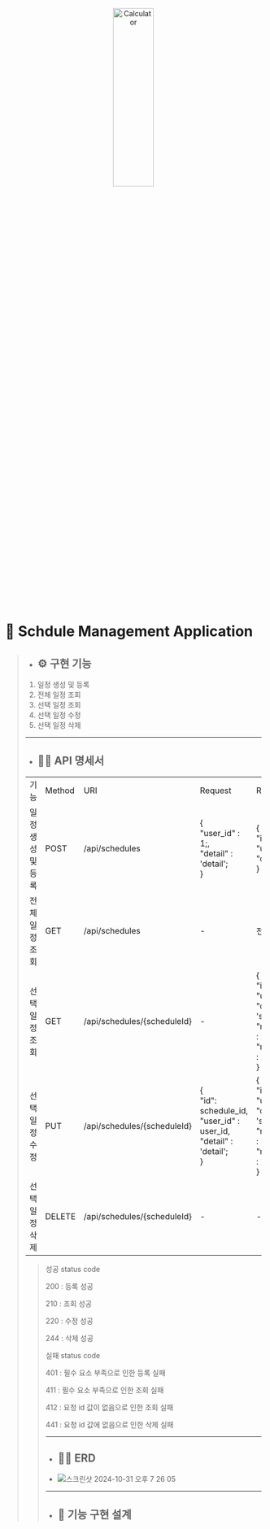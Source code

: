 <p align="center">
<img src="https://cdn.imweb.me/thumbnail/20231120/9b1551ea109cf.png" width="40%" height="30%" title="px(픽셀) 크기 설정" alt="Calculator"></img>
</p>

# 📌 Schdule Management Application

>- ## ⚙ 구현 기능
>1. 일정 생성 및 등록
>2. 전체 일정 조회
>3. 선택 일정 조회
>4. 선택 일정 수정
>5. 선택 일정 삭제
>---
>- ## 👷‍♂️ API 명세서
> <table style="border: 2px;" align="center">
  <tr>
    <td> 기능</td>
    <td> Method </td>
    <td> URI </td>
    <td> Request </td>
    <td> Responese </td>
    <td> StatusCode </td>
  </tr><tr>
    <td > 일정 생성 및 등록 </td>
    <td > POST </td>
    <td > /api/schedules </td>
    <td > 
      {<br>
        "user_id" : 1;,<br>
        "detail" : 'detail';
      <br>}
    </td>
    <td > 
      {<br>
        "id": schedule_id, <br>
        "user_id" : user_id,<br>
        "detail" : 'detail';<br>
      }
    </td>
    <td > 
      2xx : 성공<br> 
      4xx : 실패<br> 
    </td>
  </tr><tr>
    <td > 전체 일정 조회 </td>
    <td > GET </td>
    <td > /api/schedules </td>
    <td > - </td>
    <td > 전체 응답 정보 </td>
    <td > 
      2xx : 성공<br> 
      4xx : 실패<br>
    </td>
  </tr><tr>
    <td > 선택 일정 조회 </td>
    <td > GET </td>
    <td > /api/schedules/{scheduleId} </td>
    <td > - </td>
    <td > 
      {<br>
        "id" : schedule_id ,<br>
        "user_id" : user_id ,<br>
        "detail" : 'schedule_detail',<br>
        "registration_date" : 202x-xx-xx,<br>
        "modification_date" : 202x-xx-xx<br>
      }
    </td>
    <td > 
      2xx : 성공<br> 
      4xx : 실패<br>
    </td>
  </tr><tr>
    <td > 선택 일정 수정 </td>
    <td > PUT </td>
    <td > /api/schedules/{scheduleId} </td>
    <td > 
      {<br>
        "id": schedule_id, <br>
        "user_id" : user_id,<br>
        "detail" : 'detail';<br>
      } 
    </td>
    <td >
      {<br>
        "id" : schedule_id ,<br>
        "user_id" : user_id ,<br>
        "detail" : 'schedule_detail',<br>
        "registration_date" : 202x-xx-xx,<br>
        "modification_date" : 202x-xx-xx<br>
      }
    </td>
    <td >
      2xx : 성공<br> 
      4xx : 실패<br></td>
    </td>
  </tr><tr>
    <td > 선택 일정 삭제 </td>
    <td > DELETE </td>
    <td > /api/schedules/{scheduleId} </td>
    <td > - </td>
    <td > - </td>
    <td > 
      2xx : 성공<br> 
      4xx : 실패<br></td>
    </tr>
</table>

> 성공 status code
>
> 200  :   등록 성공
>
> 210  :   조회 성공
>
> 220  :   수정 성공
> 
> 244  :   삭제 성공
> 
> 실패 status code
> 
> 401 : 필수 요소 부족으로 인한 등록 실패
> 
> 411 : 필수 요소 부족으로 인한 조회 실패
>
> 412 : 요청 id 값이 없음으로 인한 조회 실패
>
> 441 : 요청 id 값에 없음으로 인한 삭제 실패
>
>---
>- ## 👷‍♂️ ERD
>- ![스크린샷 2024-10-31 오후 7 26 05](https://github.com/user-attachments/assets/f3bbbed3-4b35-462d-9d43-05d4d20a9dc0)
>---
> - ## 🔧 기능 구현 설계
>> 
>> 




